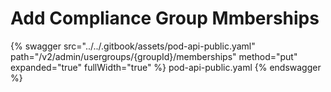 # Add Compliance Group Mmberships

{% swagger src="../../.gitbook/assets/pod-api-public.yaml" path="/v2/admin/usergroups/{groupId}/memberships" method="put" expanded="true" fullWidth="true" %} pod-api-public.yaml {% endswagger %}